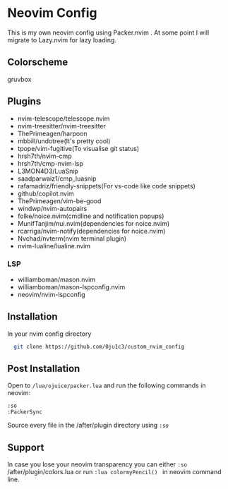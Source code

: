 
# Neovim Config

This is my own neovim config using Packer.nvim .
At some point I will migrate to Lazy.nvim for lazy loading.

## Colorscheme
gruvbox 

## Plugins

- nvim-telescope/telescope.nvim 
- nvim-treesitter/nvim-treesitter
- ThePrimeagen/harpoon
- mbbill/undotree(It's pretty cool)
- tpope/vim-fugitive(To visualise git status)
- hrsh7th/nvim-cmp
- hrsh7th/cmp-nvim-lsp
- L3MON4D3/LuaSnip
- saadparwaiz1/cmp_luasnip
- rafamadriz/friendly-snippets(For vs-code like code snippets)
- github/copilot.nvim
- ThePrimeagen/vim-be-good
- windwp/nvim-autopairs
- folke/noice.nvim(cmdline and notification popups)
- MunifTanjim/nui.nvim(dependencies for noice.nvim)
- rcarriga/nvim-notify(dependencies for noice.nvim)
- Nvchad/nvterm(nvim terminal plugin)
- nvim-lualine/lualine.nvim

### LSP 
- williamboman/mason.nvim
- williamboman/mason-lspconfig.nvim
- neovim/nvim-lspconfig


## Installation

In your nvim config directory

```bash
  git clone https://github.com/0ju1c3/custom_nvim_config
```

## Post Installation
Open to ```/lua/ojuice/packer.lua``` and run the following commands in neovim:
```
:so
:PackerSync
```  

Source every file in the /after/plugin directory using ```:so```


## Support
In case you lose your neovim transparency you can either ```:so``` /after/plugin/colors.lua or run ```:lua colormyPencil() ``` in neovim command line.



